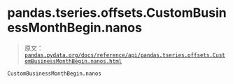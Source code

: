 # pandas.tseries.offsets.CustomBusinessMonthBegin.nanos

> 原文：[`pandas.pydata.org/docs/reference/api/pandas.tseries.offsets.CustomBusinessMonthBegin.nanos.html`](https://pandas.pydata.org/docs/reference/api/pandas.tseries.offsets.CustomBusinessMonthBegin.nanos.html)

```py
CustomBusinessMonthBegin.nanos
```
